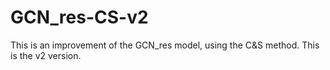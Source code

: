 # GCN_res-CS-v2
This is an improvement of the GCN_res model, using the C&amp;S method. This is the v2 version.
